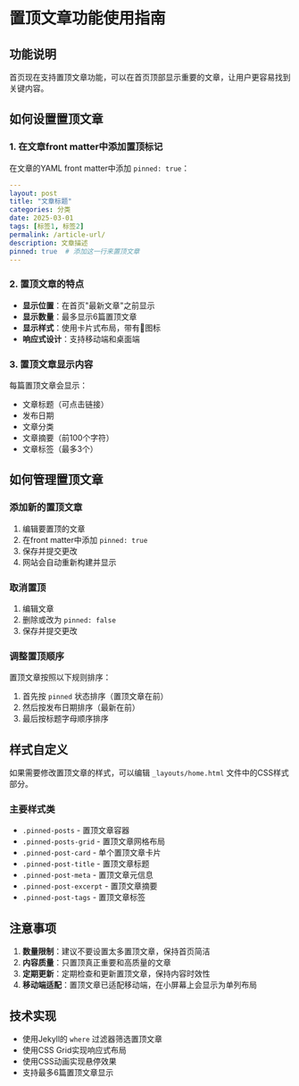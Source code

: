 # 置顶文章功能使用指南

## 功能说明

首页现在支持置顶文章功能，可以在首页顶部显示重要的文章，让用户更容易找到关键内容。

## 如何设置置顶文章

### 1. 在文章front matter中添加置顶标记

在文章的YAML front matter中添加 `pinned: true`：

```yaml
---
layout: post
title: "文章标题"
categories: 分类
date: 2025-03-01
tags: [标签1, 标签2]
permalink: /article-url/
description: 文章描述
pinned: true  # 添加这一行来置顶文章
---
```

### 2. 置顶文章的特点

- **显示位置**：在首页"最新文章"之前显示
- **显示数量**：最多显示6篇置顶文章
- **显示样式**：使用卡片式布局，带有📌图标
- **响应式设计**：支持移动端和桌面端

### 3. 置顶文章显示内容

每篇置顶文章会显示：
- 文章标题（可点击链接）
- 发布日期
- 文章分类
- 文章摘要（前100个字符）
- 文章标签（最多3个）


## 如何管理置顶文章

### 添加新的置顶文章

1. 编辑要置顶的文章
2. 在front matter中添加 `pinned: true`
3. 保存并提交更改
4. 网站会自动重新构建并显示

### 取消置顶

1. 编辑文章
2. 删除或改为 `pinned: false`
3. 保存并提交更改

### 调整置顶顺序

置顶文章按照以下规则排序：
1. 首先按 `pinned` 状态排序（置顶文章在前）
2. 然后按发布日期排序（最新在前）
3. 最后按标题字母顺序排序

## 样式自定义

如果需要修改置顶文章的样式，可以编辑 `_layouts/home.html` 文件中的CSS样式部分。

### 主要样式类

- `.pinned-posts` - 置顶文章容器
- `.pinned-posts-grid` - 置顶文章网格布局
- `.pinned-post-card` - 单个置顶文章卡片
- `.pinned-post-title` - 置顶文章标题
- `.pinned-post-meta` - 置顶文章元信息
- `.pinned-post-excerpt` - 置顶文章摘要
- `.pinned-post-tags` - 置顶文章标签

## 注意事项

1. **数量限制**：建议不要设置太多置顶文章，保持首页简洁
2. **内容质量**：只置顶真正重要和高质量的文章
3. **定期更新**：定期检查和更新置顶文章，保持内容时效性
4. **移动端适配**：置顶文章已适配移动端，在小屏幕上会显示为单列布局

## 技术实现

- 使用Jekyll的 `where` 过滤器筛选置顶文章
- 使用CSS Grid实现响应式布局
- 使用CSS动画实现悬停效果
- 支持最多6篇置顶文章显示
